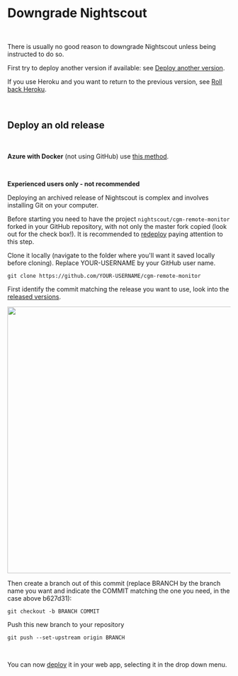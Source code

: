# Downgrade Nightscout

</br>

There is usually no good reason to downgrade Nightscout unless being instructed to do so.

First try to deploy another version if available: see [Deploy another version](/update/dev_branch).

If you use Heroku and you want to return to the previous version, see [Roll back Heroku](/troubleshoot/heroku.md#roll-back-heroku).

</br>

## Deploy an old release

</br>

**Azure with Docker** (not using GitHub) use [this method](/update/dev_branch).

</br>

**Experienced users only - not recommended**

Deploying an archived release of Nightscout is complex and involves installing Git on your computer.

Before starting you need to have the project `nightscout/cgm-remote-monitor` forked in your GitHub repository, with not only the master fork copied (look out for the check box!). It is recommended to [redeploy](/update/redeploy) paying attention to this step.

Clone it locally (navigate to the folder where you'll want it saved locally before cloning). Replace YOUR-USERNAME by your GitHub user name.

`git clone https://github.com/YOUR-USERNAME/cgm-remote-monitor`

First identify the commit matching the release you want to use, look into the [released versions](https://github.com/nightscout/cgm-remote-monitor/releases).

<img src="/vendors/github/img/Downgrade04.png" width="600px" >

</br>

Then create a branch out of this commit (replace BRANCH by the branch name you want and indicate the COMMIT matching the one you need, in the case above b627d31):

`git checkout -b BRANCH COMMIT`

Push this new branch to your repository

`git push --set-upstream origin BRANCH`

</br>

You can now [deploy](/update/dev_branch.md#step-2-deploy) it in your web app, selecting it in the drop down menu.
